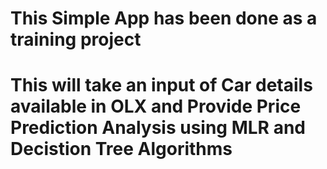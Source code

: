 # This Simple App has been done as a training project
# This will take an input of Car details available in OLX and Provide Price Prediction Analysis using MLR and Decistion Tree Algorithms
